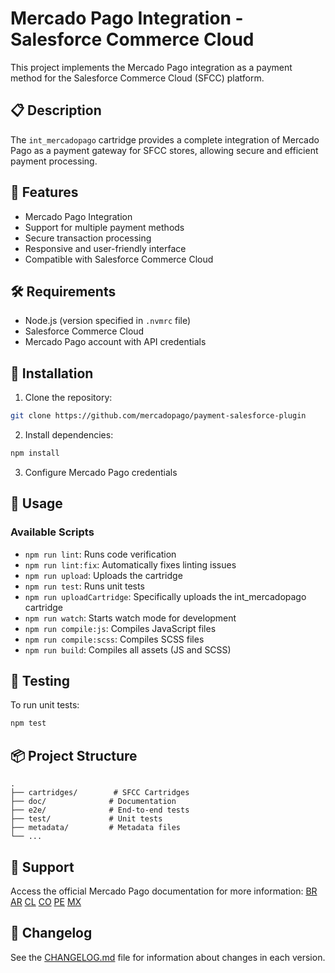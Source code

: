 # Mercado Pago Integration - Salesforce Commerce Cloud

This project implements the Mercado Pago integration as a payment method for the Salesforce Commerce Cloud (SFCC) platform.

## 📋 Description

The `int_mercadopago` cartridge provides a complete integration of Mercado Pago as a payment gateway for SFCC stores, allowing secure and efficient payment processing.

## 🚀 Features

- Mercado Pago Integration
- Support for multiple payment methods
- Secure transaction processing
- Responsive and user-friendly interface
- Compatible with Salesforce Commerce Cloud

## 🛠️ Requirements

- Node.js (version specified in `.nvmrc` file)
- Salesforce Commerce Cloud
- Mercado Pago account with API credentials

## 🔧 Installation

1. Clone the repository:
```bash
git clone https://github.com/mercadopago/payment-salesforce-plugin
```

2. Install dependencies:
```bash
npm install
```

3. Configure Mercado Pago credentials

## 🚀 Usage

### Available Scripts

- `npm run lint`: Runs code verification
- `npm run lint:fix`: Automatically fixes linting issues
- `npm run upload`: Uploads the cartridge
- `npm run test`: Runs unit tests
- `npm run uploadCartridge`: Specifically uploads the int_mercadopago cartridge
- `npm run watch`: Starts watch mode for development
- `npm run compile:js`: Compiles JavaScript files
- `npm run compile:scss`: Compiles SCSS files
- `npm run build`: Compiles all assets (JS and SCSS)

## 🧪 Testing

To run unit tests:

```bash
npm test
```

## 📦 Project Structure

```
.
├── cartridges/        # SFCC Cartridges
├── doc/              # Documentation
├── e2e/              # End-to-end tests
├── test/             # Unit tests
├── metadata/         # Metadata files
└── ...
```

## 📧 Support

Access the official Mercado Pago documentation for more information:
[BR](https://www.mercadopago.com.br/developers/pt/docs/salesforce-commerce-cloud/landing)
[AR](https://www.mercadopago.com.ar/developers/es/docs/salesforce-commerce-cloud/landing)
[CL](https://www.mercadopago.cl/developers/es/docs/salesforce-commerce-cloud/landing)
[CO](https://www.mercadopago.com.co/developers/es/docs/salesforce-commerce-cloud/landing)
[PE](https://www.mercadopago.com.pe/developers/es/docs/salesforce-commerce-cloud/landing)
[MX](https://www.mercadopago.com.mx/developers/es/docs/salesforce-commerce-cloud/landing)

## 🔄 Changelog

See the [CHANGELOG.md](CHANGELOG.md) file for information about changes in each version.

